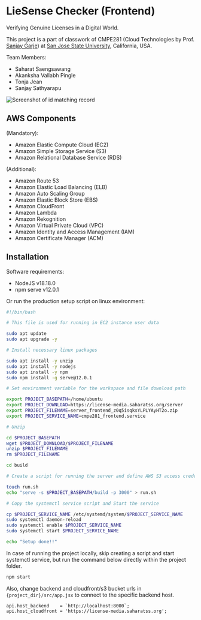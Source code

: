 # LieSense Checker (Frontend)

Verifying Genuine Licenses in a Digital World.

This project is a part of classwork of CMPE281 (Cloud Technologies by Prof. [Sanjay Garje](https://www.linkedin.com/in/sanjaygarje/)) at [San Jose State University](https://www.sjsu.edu), California, USA.

Team Members:
-	Saharat Saengsawang
- Akanksha Vallabh Pingle
-	Tonja Jean
-	Sanjay Sathyarapu

![Screenshot of id matching record](https://github.com/saharatss-sjsu/CMPE281-P2-FrontEnd/blob/main/screenshots/Screenshot%202023-11-30%20at%204.19.02%E2%80%AFPM.jpg?raw=true)

## AWS Components

(Mandatory):
- Amazon Elastic Compute Cloud (EC2)
- Amazon Simple Storage Service (S3)
- Amazon Relational Database Service (RDS)

(Additional):
- Amazon Route 53
- Amazon Elastic Load Balancing (ELB)
- Amazon Auto Scaling Group
- Amazon Elastic Block Store (EBS)
- Amazon CloudFront
- Amazon Lambda
- Amazon Rekognition
- Amazon Virtual Private Cloud (VPC)
- Amazon Identity and Access Management (IAM)
- Amazon Certificate Manager (ACM)
 
## Installation

Software requirements:
- NodeJS v18.18.0
- npm serve v12.0.1

Or run the production setup script on linux environment:

```bash
#!/bin/bash

# This file is used for running in EC2 instance user data

sudo apt update
sudo apt upgrade -y

# Install necessary linux packages

sudo apt install -y unzip
sudo apt install -y nodejs
sudo apt install -y npm
sudo npm install -g serve@12.0.1

# Set environment variable for the workspace and file download path

export PROJECT_BASEPATH=/home/ubuntu
export PROJECT_DOWNLOAD=https://license-media.saharatss.org/server
export PROJECT_FILENAME=server_frontend_z0q5isqksYLPLYAyHT2o.zip
export PROJECT_SERVICE_NAME=cmpe281_frontend.service

# Unzip

cd $PROJECT_BASEPATH
wget $PROJECT_DOWNLOAD/$PROJECT_FILENAME
unzip $PROJECT_FILENAME
rm $PROJECT_FILENAME

cd build

# Create a script for running the server and define AWS S3 access credential

touch run.sh
echo "serve -s $PROJECT_BASEPATH/build -p 3000" > run.sh

# Copy the systemctl service script and Start the service

cp $PROJECT_SERVICE_NAME /etc/systemd/system/$PROJECT_SERVICE_NAME
sudo systemctl daemon-reload
sudo systemctl enable $PROJECT_SERVICE_NAME
sudo systemctl start $PROJECT_SERVICE_NAME

echo "Setup done!!"
```

In case of running the project locally, skip creating a script and start systemctl service, but run the command below directly within the project folder.

```bash
npm start
```

Also, change backend and cloudfront/s3 bucket urls in `{project_dir}/src/app.jsx` to connect to the specific backend host.

```
api.host_backend    = `http://localhost:8000`;
api.host_cloudfront = 'https://license-media.saharatss.org';
```
